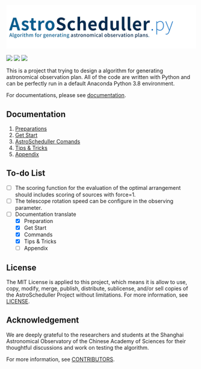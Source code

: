 ![astro_scheduller_logo](docs/src/astro_scheduller.jpg)

[![](https://img.shields.io/badge/license-MIT-green)](https://github.com/xiawenke/AstroScheduller/blob/main/LICENSE)
[![](https://img.shields.io/badge/python-%3E%3D%203.8-orange)](https://github.com/xiawenke/AstroScheduller/releases)
[![](https://img.shields.io/badge/release-v2.1.3-informational)](https://github.com/xiawenke/AstroScheduller/releases)

This is a project that trying to design a algorithm for generating astronomical observation plan. All of the code are written with Python and can be perfectly run in a default Anaconda Python 3.8 environment. 

For documentations, please see [documentation](#documentation).

## Documentation

1. [Preparations](https://github.com/xiawenke/AstroScheduller/blob/main/docs/preparations.md)
2. [Get Start](https://github.com/xiawenke/AstroScheduller/blob/main/docs/get_start.md)
3. [AstroScheduller Comands](https://github.com/xiawenke/AstroScheduller/blob/main/docs/scheduller_command.md)
4. [Tips & Tricks](https://github.com/xiawenke/AstroScheduller/blob/main/docs/tips_and_tricks.md)
5. [Appendix](https://github.com/xiawenke/AstroScheduller/blob/main/docs/appendix.md)

## To-do List

- [ ] The scoring function for the evaluation of the optimal arrangement should includes scoring of sources with force=1.
- [ ] The telescope rotation speed can be configure in the observing parameter. 
- [ ] Documentation translate
  - [x] Preparation
  - [x] Get Start
  - [x] Commands
  - [x] Tips & Tricks
  - [ ] Appendix

## License

The MIT License is applied to this project, which means it is allow to use, copy, modify, merge, publish, distribute, sublicense, and/or sell copies of the AstroScheduller Project without limitations. For more information, see [LICENSE](https://github.com/xiawenke/AstroScheduller/blob/main/LICENSE). 

## Acknowledgement

We are deeply grateful to the researchers and students at the Shanghai Astronomical Observatory of the Chinese Academy of Sciences for their thoughtful discussions and work on testing the algorithm. 

For more information, see [CONTRIBUTORS](https://github.com/xiawenke/AstroScheduller/blob/main/CONTRIBUTORS).

